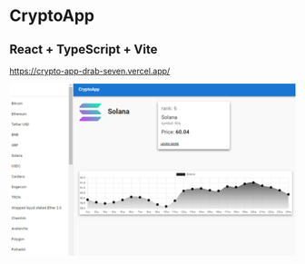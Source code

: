 # CryptoApp

## React + TypeScript + Vite

https://crypto-app-drab-seven.vercel.app/

![Alt text](image.png)
